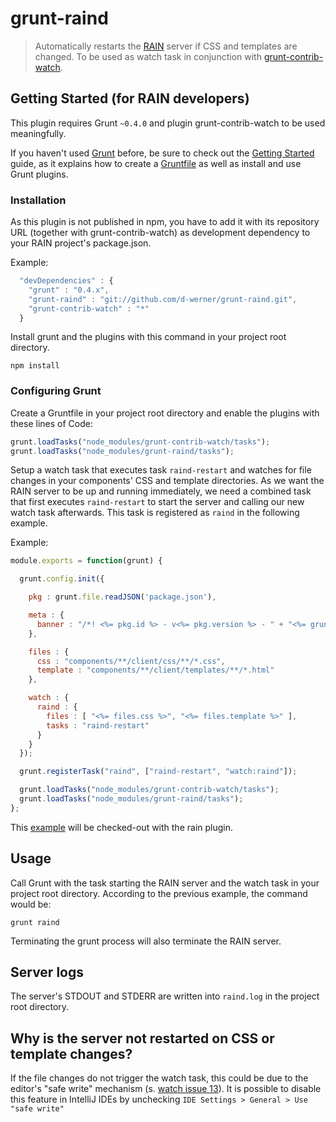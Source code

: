 grunt-raind
===================

> Automatically restarts the [RAIN](https://github.com/rainjs/rainjs) server if CSS and templates are changed.
> To be used as watch task in conjunction with [grunt-contrib-watch](https://github.com/gruntjs/grunt-contrib-watch).

## Getting Started (for RAIN developers)
This plugin requires Grunt `~0.4.0` and plugin grunt-contrib-watch to be used meaningfully.

If you haven't used [Grunt](http://gruntjs.com/) before, be sure to check out the [Getting Started](http://gruntjs.com/getting-started) guide, as it explains how to create a [Gruntfile](http://gruntjs.com/sample-gruntfile) as well as install and use Grunt plugins.

### Installation
As this plugin is not published in npm, you have to add it with its repository URL (together with grunt-contrib-watch) as development dependency to your RAIN project's package.json.

Example:
```js
  "devDependencies" : {
    "grunt" : "0.4.x",
    "grunt-raind" : "git://github.com/d-werner/grunt-raind.git",
    "grunt-contrib-watch" : "*"
  }
```

Install grunt and the plugins with this command in your project root directory.

```shell
npm install
```

### Configuring Grunt

Create a Gruntfile in your project root directory and enable the plugins with these lines of Code:

```js
grunt.loadTasks("node_modules/grunt-contrib-watch/tasks");
grunt.loadTasks("node_modules/grunt-raind/tasks");
```

Setup a watch task that executes task `raind-restart` and watches for file changes in your components' CSS and template directories.
As we want the RAIN server to be up and running immediately, we need a combined task that first executes `raind-restart` to start the server and calling our new watch task afterwards.
This task is registered as `raind` in the following example.

Example:
```js
module.exports = function(grunt) {

  grunt.config.init({

    pkg : grunt.file.readJSON('package.json'),

    meta : {
      banner : "/*! <%= pkg.id %> - v<%= pkg.version %> - " + "<%= grunt.template.today('yyyy-mm-dd') %>*/\n\n"
    },

    files : {
      css : "components/**/client/css/**/*.css",
      template : "components/**/client/templates/**/*.html"
    },

    watch : {
      raind : {
        files : [ "<%= files.css %>", "<%= files.template %>" ],
        tasks : "raind-restart"
      }
    }
  });

  grunt.registerTask("raind", ["raind-restart", "watch:raind"]);

  grunt.loadTasks("node_modules/grunt-contrib-watch/tasks");
  grunt.loadTasks("node_modules/grunt-raind/tasks");
};
```

This [example](https://github.com/d-werner/grunt-raind/blob/master/watch_example/Gruntfile.js) will be checked-out with the rain plugin.

## Usage

Call Grunt with the task starting the RAIN server and the watch task in your project root directory.
According to the previous example, the command would be:

```shell
grunt raind
```

Terminating the grunt process will also terminate the RAIN server.

## Server logs

The server's STDOUT and STDERR are written into `raind.log` in the project root directory.

## Why is the server not restarted on CSS or template changes?

If the file changes do not trigger the watch task, this could be due to the editor's "safe write" mechanism (s. [watch issue 13](https://github.com/gruntjs/grunt-contrib-watch/issues/13#issuecomment-11179084)).
It is possible to disable this feature in IntelliJ IDEs by unchecking `IDE Settings > General > Use "safe write"`
